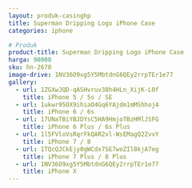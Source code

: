 ```yaml
---
layout: produk-casinghp
title: Superman Dripping Logo iPhone Case
categories: iphone

# Produk
product-title: Superman Dripping Logo iPhone Case
harga: 90000
sku: hn-2670
image-drive: 1NV36O9xg5Y5MbtdnG6QEy2rrpTEr1e77
gallery:
  - url: 1ZGXwJQD-qASHvruv38h4HLn_XijK-L0f
    title: iPhone 5 / 5s / SE
  - url: 1ukwr95OX9ihiaO4Gq6YAjdm1mMShhoj4
    title: iPhone 6 / 6s
  - url: 17UNaTBiYBJDYsC5HA9HmjoTBzHMlJSFG
    title: iPhone 6 Plus / 6s Plus
  - url: 1l5FVloVsRqrFkQAR2vl-WsEMagQ2ZvvY
    title: iPhone 7 / 8
  - url: 1TQcQJCkEjy0gWCdx7SE7woZIl0kjA7eg
    title: iPhone 7 Plus / 8 Plus
  - url: 1NV36O9xg5Y5MbtdnG6QEy2rrpTEr1e77
    title: iPhone X
---
```

